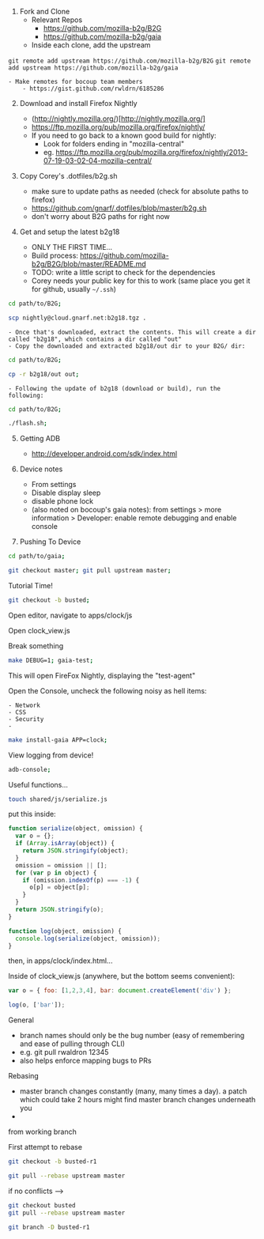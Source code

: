 1. Fork and Clone 
    - Relevant Repos
        - https://github.com/mozilla-b2g/B2G
        - https://github.com/mozilla-b2g/gaia
    - Inside each clone, add the upstream

`git remote add upstream https://github.com/mozilla-b2g/B2G`
`git remote add upstream https://github.com/mozilla-b2g/gaia`
    
    - Make remotes for bocoup team members
        - https://gist.github.com/rwldrn/6185286


2. Download and install Firefox Nightly
    - (http://nightly.mozilla.org/)[http://nightly.mozilla.org/]
    - https://ftp.mozilla.org/pub/mozilla.org/firefox/nightly/
    - If you need to go back to a known good build for nightly: 
        - Look for folders ending in "mozilla-central"
        - eg. https://ftp.mozilla.org/pub/mozilla.org/firefox/nightly/2013-07-19-03-02-04-mozilla-central/


3. Copy Corey's .dotfiles/b2g.sh
    - make sure to update paths as needed (check for absolute paths to firefox)
    - https://github.com/gnarf/.dotfiles/blob/master/b2g.sh
    - don't worry about B2G paths for right now


4. Get and setup the latest b2g18
    - ONLY THE FIRST TIME...
    - Build process: https://github.com/mozilla-b2g/B2G/blob/master/README.md 
    - TODO: write a little script to check for the dependencies
    - Corey needs your public key for this to work (same place you get it for github, usually `~/.ssh`)
```bash
cd path/to/B2G; 

scp nightly@cloud.gnarf.net:b2g18.tgz .
```

    - Once that's downloaded, extract the contents. This will create a dir called "b2g18", which contains a dir called "out"
    - Copy the downloaded and extracted b2g18/out dir to your B2G/ dir:
```bash
cd path/to/B2G;

cp -r b2g18/out out;
```

    - Following the update of b2g18 (download or build), run the following: 
```bash
cd path/to/B2G;

./flash.sh;
```

5. Getting ADB
    - http://developer.android.com/sdk/index.html

6. Device notes
    - From settings
    - Disable display sleep
    - disable phone lock
    - (also noted on bocoup's gaia notes): from settings > more information > Developer: enable remote debugging and enable console


7. Pushing To Device

```bash
cd path/to/gaia;

git checkout master; git pull upstream master;
```

Tutorial Time!

```bash
git checkout -b busted;
```

Open editor, navigate to apps/clock/js

Open clock_view.js

Break something

```bash
make DEBUG=1; gaia-test;
```

This will open FireFox Nightly, displaying the "test-agent"

Open the Console, uncheck the following noisy as hell items:
    
    - Network
    - CSS
    - Security
    -  
    
```bash
make install-gaia APP=clock;
```

View logging from device!
```bash
adb-console;
```

Useful functions...

```bash
touch shared/js/serialize.js
```

put this inside:
    
```js    
function serialize(object, omission) {
  var o = {};
  if (Array.isArray(object)) {
    return JSON.stringify(object);
  }
  omission = omission || [];
  for (var p in object) {
    if (omission.indexOf(p) === -1) {
      o[p] = object[p];
    }
  }
  return JSON.stringify(o);
}

function log(object, omission) {
  console.log(serialize(object, omission));
}
```

then, in apps/clock/index.html...

<script src="shared/js/serialize.js"></script>


Inside of clock_view.js (anywhere, but the bottom seems convenient):

```js
var o = { foo: [1,2,3,4], bar: document.createElement('div') };

log(o, ['bar']);
```


General

- branch names should only be the bug number (easy of remembering and ease of pulling through CLI)
- e.g. git pull rwaldron 12345
- also helps enforce mapping bugs to PRs

Rebasing
- master branch changes constantly (many, many times a day). a patch which could take 2 hours might find master branch changes underneath you
- 


from working branch

First attempt to rebase

```bash
git checkout -b busted-r1

git pull --rebase upstream master
```

if no conflicts -->

```bash
git checkout busted
git pull --rebase upstream master

git branch -D busted-r1
```
